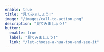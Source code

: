```yaml
---
enable: true
title: "見てみましょう!"
image: "/images/call-to-action.png"
description: "見てみましょう!"
button:
  enable: true
  label: "見てみましょう!"
  link: "/let-choose-a-hua-tou-and-see-it"
---
```

